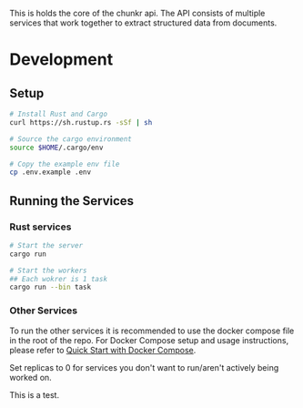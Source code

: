 This is holds the core of the chunkr api. The API consists of multiple services that work together to extract structured data from documents.

# Development

## Setup

```bash
# Install Rust and Cargo
curl https://sh.rustup.rs -sSf | sh

# Source the cargo environment
source $HOME/.cargo/env

# Copy the example env file
cp .env.example .env
```

## Running the Services

### Rust services

```bash
# Start the server
cargo run

# Start the workers
## Each wokrer is 1 task
cargo run --bin task
```

### Other Services

To run the other services it is recommended to use the docker compose file in the root of the repo.
For Docker Compose setup and usage instructions, please refer to [Quick Start with Docker Compose](../README.md#quick-start-with-docker-compose).

Set replicas to 0 for services you don't want to run/aren't actively being worked on.


This is a test.
